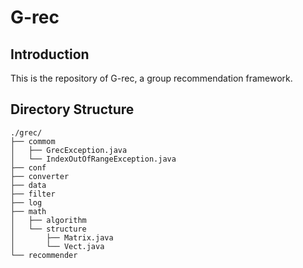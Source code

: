 # G-rec
## Introduction
This is the repository of G-rec, a group recommendation framework. 

## Directory Structure
~~~text
./grec/
├── commom
│   ├── GrecException.java
│   └── IndexOutOfRangeException.java
├── conf
├── converter
├── data
├── filter
├── log
├── math
│   ├── algorithm
│   └── structure
│       ├── Matrix.java
│       └── Vect.java
└── recommender
~~~